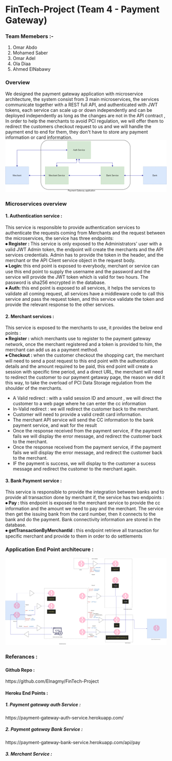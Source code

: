 # FinTech-Project (Team 4 - Payment Gateway)

<h3>Team Memebers :-</h3>

<ol type="1">
  <li>Omar Abdo</li>
  <li>Mohamed Saber</li>
  <li>Omar Adel</li>
  <li>Ola Diaa</li>
  <li>Ahmed ElNabawy </li>
</ol>
 

<h3>Overview</h3>
We designed the payment gateway application with microservice architecture, the system consist from 3 main microservices, the services communicate together with a REST full API, and  authenticated with JWT tokens, each service can scale up or down independently and can be deployed independently as long as the changes are not in the API contract , In order to help the merchants to avoid PCI regulation, we will offer them to redirect the customers checkout request to us and we will handle the payment end to end for them, they don't have to store any payment information or card information.

<img src="https://github.com/Elnagmy/FinTech-Project/blob/main/Project%20Digrams/overview/overview-Page-2.drawio.png" alt="end point digram">

<h3>Microservices overview </h3>
<h4>1. Authentication service : </h4>
This service is responsible to provide authentication services to authenticate the requests coming from Merchants  and the request between the microservices, the service has three endpoints: 
<br>
<strong>⦁	Register : </strong>
This service is only exposed to the Administrators' user with a valid JWT Admin token, the endpoint will create the merchants and the API services credentials. Admin has to provide the token in the header, and the merchant or the API Client service object in the request body.  
<br>
<strong>⦁	Login: </strong>
this end point is exposed to everybody, merchant or service can use this end point to supply the username and the password and the service will provide the JWT token which is valid for two hours. The password is sha256 encrypted in the database. 
<br>
<strong>⦁	Auth: </strong> 
this end point is exposed to all services, it helps the services to validate all coming request, all services have a middleware code to call this service and pass the request token, and this service validate the token and provide the relevant response to the other services. 

<h4>2. Merchant services : </h4>
This service is exposed to the merchants to use, it provides the below end points : 
 <br>
<strong>⦁	Register :</strong> 
 which merchants use to register to the payment gateway network, once the merchant registered and a token is provided to him, the merchant can add us as a payment method. 
 <br>
<strong>⦁	Checkout : </strong>
 when the customer checkout the shopping cart, the merchant will need to send a post request to this end point with the authentication details and the amount required to be paid, this end point will create a session with specific time period, and a direct URL, the merchant will need to redirect the customer to our payment getaway page, the reason we did it this way, to take the overload of PCI Data Storage regulation from the shoulder of the merchants. 
  <br>
  <ul> 
 <li>A Valid redirect : with a valid session ID and amount , we will direct the customer to a web page where he can enter the cc information  </li>
 <li>In-Valid redirect : we will redirect the customer back to the merchant. </li>
 <li>Customer will need to provide a valid credit card information.  </li>
 <li>The merchant API service will send the CC information to the bank payment service, and wait for the result </li>
 <li>Once the response received from the payment service, if the payment fails we will display the error message, and redirect the customer back to the merchant.  </li>
 <li>Once the response received from the payment service, if the payment fails we will display the error message, and redirect the customer back to the merchant. </li>
  <li>IF the payment is success, we will display to the customer a sucess message and redirect the customer to the merchant again.  </li>
 </ul>

 
<h4>3. Bank Payment service : </h4>
This service is responsible to provide the integration between banks and to provide all transaction done by  merchant if,  the service has two endpoints :
<br>
<strong>⦁	Pay : </strong> 
this endpoint is exposed to the merchant service to provide the cc information and the amount we need to pay and the merchant. The service then get the issuing bank from the card number, then it connects to the bank and do the payment. Bank connectivity information are stored in the database.
<br>
<strong>⦁	 getTransactionByMerchantId : </strong>this endpoint retrieve all transaction for specific merchant and provide to them in order to do settlements

<h3>Application End Point architecure :</h3>
 <img src="https://github.com/Elnagmy/FinTech-Project/blob/main/Project%20Digrams/Payment-gateway.png" alt="end point digram">
 
<h3>Referances :<h3> 
 <h4> Github Repo : </h4> https://github.com/Elnagmy/FinTech-Project
 
 <h4> Heroku End Points : </h4>
 <h5> 1. Payment gateway auth Service : </h5>
https://payment-gateway-auth-service.herokuapp.com/
<h5> 2. Payment gateway Bank Service :</h5>
https://payment-gateway-bank-service.herokuapp.com/api/pay
<h5> 3. Merchant Service :</h5>
 
